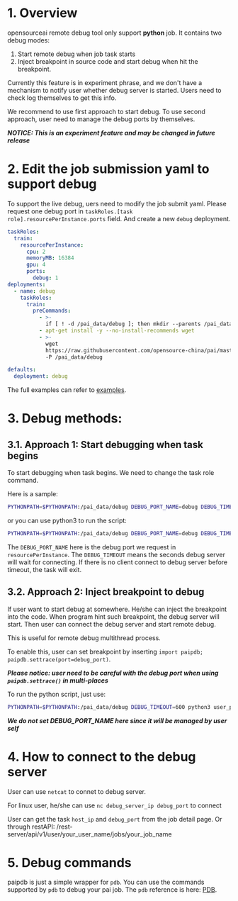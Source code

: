 # 1. Overview

opensourceai remote debug tool only support **python** job. It contains two debug modes:

1. Start remote debug when job task starts
2. Inject breakpoint in source code and start debug when hit the breakpoint.

Currently this feature is in experiment phrase, and we don't have a mechanism to notify user whether debug server is started. Users need to check log themselves to get this info.

We recommend to use first approach to start debug. To use second approach, user need to manage the debug ports by themselves.

***NOTICE: This is an experiment feature and may be changed in future release***

# 2. Edit the job submission yaml to support debug

To support the live debug, uers need to modify the job submit yaml. Please request one debug port in `taskRoles.[task role].resourcePerInstance.ports` field. And create a new `debug` deployment.

```yaml
taskRoles:
  train:
    resourcePerInstance:
      cpu: 2
      memoryMB: 16384
      gpu: 4
      ports:
        debug: 1
deployments:
  - name: debug
    taskRoles:
      train:
        preCommands:
          - >-
            if [ ! -d /pai_data/debug ]; then mkdir --parents /pai_data/debug; fi
          - apt-get install -y --no-install-recommends wget
          - >-
            wget
            https://raw.githubusercontent.com/opensource-china/pai/master/contrib/debug-tools/opensourceaipdb/paipdb.py
            -P /pai_data/debug

defaults:
  deployment: debug
```

The full examples can refer to [examples](../examples).

# 3. Debug methods:

## 3.1. Approach 1: Start debugging when task begins

To start debugging when task begins. We need to change the task role command.

Here is a sample:

```bash
PYTHONPATH=$PYTHONPATH:/pai_data/debug DEBUG_PORT_NAME=debug DEBUG_TIMEOUT=600 python -m paipdb user_python_script.py args ...
```

or you can use python3 to run the script:

```bash
PYTHONPATH=$PYTHONPATH:/pai_data/debug DEBUG_PORT_NAME=debug DEBUG_TIMEOUT=600 python3 -m paipdb user_python_script.py args ...
```

The `DEBUG_PORT_NAME` here is the debug port we request in `resourcePerInstance`. The `DEBUG_TIMEOUT` means the seconds debug server will wait for connecting. If there is no client connect to debug server before timeout, the task will exit.

## 3.2. Approach 2: Inject breakpoint to debug

If user want to start debug at somewhere. He/she can inject the breakpoint into the code. When program hint such breakpoint, the debug server will start. Then user can connect the debug server and start remote debug.

This is useful for remote debug multithread process.

To enable this, user can set breakpoint by inserting `import paipdb; paipdb.settrace(port=debug_port)`.

***Please notice: user need to be careful with the debug port when using `paipdb.settrace()` in multi-places***

To run the python script, just use:

```bash
PYTHONPATH=$PYTHONPATH:/pai_data/debug DEBUG_TIMEOUT=600 python3 user_python_script.py args ...
```

***We do not set DEBUG_PORT_NAME here since it will be managed by user self***

# 4. How to connect to the debug server

User can use `netcat` to connet to debug server.

For linux user, he/she can use `nc debug_server_ip debug_port` to connect

User can get the task `host_ip` and `debug_port` from the job detail page. Or through restAPI: /rest-server/api/v1/user/your_user_name/jobs/your_job_name

# 5. Debug commands

paipdb is just a simple wrapper for `pdb`. You can use the commands supported by `pdb` to debug your pai job. The `pdb` reference is here: [PDB](https://docs.python.org/3/library/pdb.html).